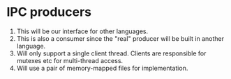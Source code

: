 IPC producers
=============
1.  This will be our interface for other languages.
2.  This is also a consumer since the "real" producer will be built in another language.
3.  Will only support a single client thread. Clients are responsible for mutexes etc for multi-thread access.
4.  Will use a pair of memory-mapped files for implementation.